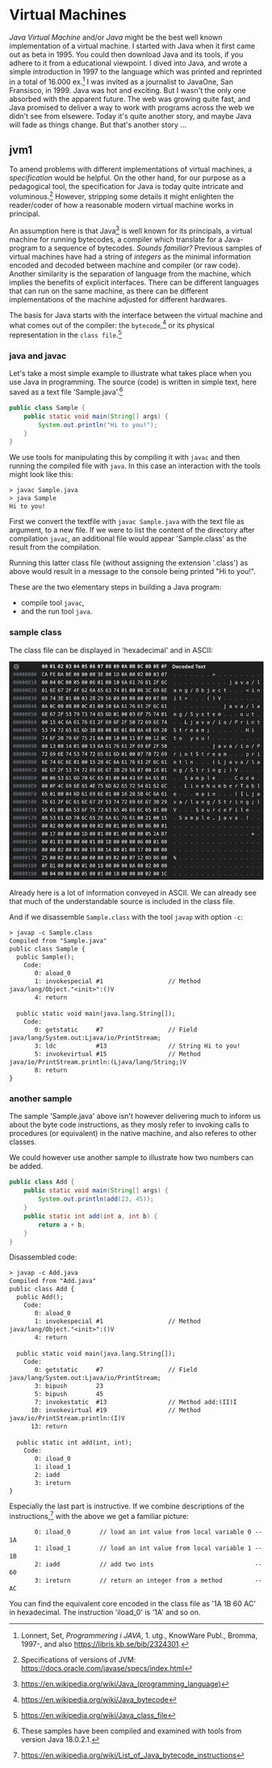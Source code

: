 # Virtual Machines

*Java Virtual Machine* and/or *Java* might be the best well known implementation
of a virtual machine. I started with Java when it first came out as beta in 1995.
You could then download Java and its tools, if you adhere to it from a educational
viewpoint. I dived into Java, and wrote a simple introduction in 1997 to the language
which was printed and reprinted in a total of 16.000 ex.[^progjava] I was invited as
a journalist to JavaOne, San Fransisco, in 1999. Java was hot and exciting.
But I wasn't the only one  absorbed with the apparent future.
The web was growing quite fast, and Java promised
to deliver a way to work with programs across the web we didn't see from elsewere.
Today it's quite another story, and maybe Java will fade as things change.
But that's another story ...

[^progjava]: Lonnert, Set, *Programmering i JAVA*, 1. utg., KnowWare Publ., Bromma, 1997-,
and also https://libris.kb.se/bib/2324301.


## jvm1

To amend problems with different implementations of virtual machines,
a *specification* would be helpful. On the other hand, for our purpose as
a pedagogical tool, the specification for Java is today quite intricate and
voluminous.[^javaspec] However, stripping some details it might enlighten
the reader/coder of how a reasonable modern virtual machine works in principal.

[^javaspec]: Specifications of versions of JVM: https://docs.oracle.com/javase/specs/index.html

An assumption here is that Java[^javawiki] is well known for its principals,
a virtual machine for running bytecodes, a compiler which translate for a
Java-program to a sequence of bytecodes. *Sounds familiar?* Previous samples
of virtual machines have had a string of *integers* as the minimal information
encoded and decoded between machine and compiler (or raw code). Another
similarity is the separation of language from the machine, which implies
the benefits of explicit interfaces. There can be different languages that
can run on the same machine, as there can be different implementations of
the machine adjusted for different hardwares.

The basis for Java starts with the interface between the virtual machine and
what comes out of the compiler: the `bytecode`,[^bytecodewiki] or its physical
representation in the `class file`.[^classfilewiki]

[^javawiki]: https://en.wikipedia.org/wiki/Java_(programming_language)

[^bytecodewiki]: https://en.wikipedia.org/wiki/Java_bytecode
[^classfilewiki]: https://en.wikipedia.org/wiki/Java_class_file


### java and javac

Let's take a most simple example to illustrate what takes place when you use Java
in programming. The source (code) is written in simple text, here saved as a text
file 'Sample.java'.[^javaversion]

[^javaversion]: These samples have been compiled and examined with tools from
version Java 18.0.2.1.

```java
public class Sample {
    public static void main(String[] args) {
        System.out.println("Hi to you!");
    }
}
```

We use tools for manipulating this by compiling it with `javac` and then
running the compiled file with `java`. In this case an interaction with
the tools might look like this:

```console
> javac Sample.java
> java Sample
Hi to you!
```

First we convert the textfile with `javac Sample.java` with the text file as
argument, to a new file. If we were to list the content of the directory after
compilation `javac`, an additional file would appear 'Sample.class' as the
result from the compilation.

Running this latter class file (without assigning the extension '.class') as
above would result in a message to the console being printed "Hi to you!".

These are the two elementary steps in building a Java program:
* compile tool `javac`,
* and the run tool `java`.


### sample class

The class file can be displayed in 'hexadecimal' and in ASCII:

![Sample bytecode](../assets/images/bytecode-sample.jpeg)

Already here is a lot of information conveyed in ASCII. We can already see that
much of the understandable source is included in the class file.

And if we disassemble `Sample.class` with the tool `javap` with option `-c`:

```console
> javap -c Sample.class
Compiled from "Sample.java"
public class Sample {
  public Sample();
    Code:
       0: aload_0
       1: invokespecial #1                  // Method java/lang/Object."<init>":()V
       4: return

  public static void main(java.lang.String[]);
    Code:
       0: getstatic     #7                  // Field java/lang/System.out:Ljava/io/PrintStream;
       3: ldc           #13                 // String Hi to you!
       5: invokevirtual #15                 // Method java/io/PrintStream.println:(Ljava/lang/String;)V
       8: return
}
```

### another sample

The sample 'Sample.java' above isn't however delivering much to inform us about the
byte code instructions, as they mosly refer to invoking calls to procedures (or equivalent)
in the native machine, and also referes to other classes.

We could however use another sample to illustrate how two numbers can be added.

```java
public class Add {
    public static void main(String[] args) {
        System.out.println(add(23, 45));
    }
    public static int add(int a, int b) {
        return a + b;
    }
}
```

Disassembled code:

```console
> javap -c Add.java
Compiled from "Add.java"
public class Add {
  public Add();
    Code:
       0: aload_0
       1: invokespecial #1                  // Method java/lang/Object."<init>":()V
       4: return

  public static void main(java.lang.String[]);
    Code:
       0: getstatic     #7                  // Field java/lang/System.out:Ljava/io/PrintStream;
       3: bipush        23
       5: bipush        45
       7: invokestatic  #13                 // Method add:(II)I
      10: invokevirtual #19                 // Method java/io/PrintStream.println:(I)V
      13: return

  public static int add(int, int);
    Code:
       0: iload_0
       1: iload_1
       2: iadd
       3: ireturn
}
```

Especially the last part is instructive. If we combine descriptions of
the instructions,[^instrwiki] with the above we get a familiar picture:

```text
       0: iload_0        // load an int value from local variable 0 -- 1A
       1: iload_1        // load an int value from local variable 1 -- 1B
       2: iadd           // add two ints                            -- 60
       3: ireturn        // return an integer from a method         -- AC
```

[^instrwiki]: https://en.wikipedia.org/wiki/List_of_Java_bytecode_instructions

You can find the equivalent core encoded in the class file as '1A 1B 60 AC' in
hexadecimal. The instruction 'iload_0' is '1A' and so on.
